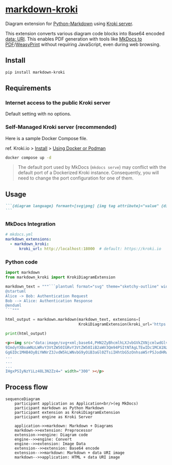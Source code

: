 # [markdown-kroki](https://hkato.github.io/markdown-kroki/)

Diagram extension for [Python-Markdown][python-markdown] using [Kroki server][kuroki].

This extension converts various diagram code blocks into Base64 encoded [data: URI][data-uri].
This enables PDF generation with tools like [MkDocs to PDF][mkdocs-to-pdf]/[WeasyPrint][wasyprint] without requiring JavaScript, even during web browsing.

[mermaid]: https://mermaid.js.org/
[python-markdown]: https://python-markdown.github.io/
[kuroki]: https://kroki.io/
[data-uri]: https://developer.mozilla.org/en-US/docs/Web/URI/Reference/Schemes/data
[mkdocs-to-pdf]: https://mkdocs-to-pdf.readthedocs.io/
[wasyprint]: https://weasyprint.org/

## Install

```sh
pip install markdown-kroki
```

## Requirements

### Internet access to the public Kroki server

Default setting with no options.

### Self-Managed Kroki server (recommended)

Here is a sample Docker Compose file.

ref. Kroki.io > [Install](https://kroki.io/#install) > [Using Docker or Podman](https://docs.kroki.io/kroki/setup/use-docker-or-podman/)

```sh
docker compose up -d
```

> The default port used by MkDocs (`mkdocs serve`) may conflict with the default port of a Dockerized Kroki instance.
> Consequently, you will need to change the port configuration for one of them.

## Usage

````md
```{diagram language} formant=[svg|png] {img tag attribute}="value" {diagram option}="value"
```
````

### MkDocs Integration

```yaml
# mkdocs.yml
markdown_extensions:
  - markdown_kroki:
      kroki_url: http://localhost:18000  # default: https://kroki.io
```

### Python code

````python
import markdown
from markdown_kroki import KrokiDiagramExtension

markdown_text = """```plantuml format="svg" theme="sketchy-outline" width="300"
@startuml
Alice -> Bob: Authentication Request
Bob --> Alice: Authentication Response
@enduml
```"""

html_output = markdown.markdown(markdown_text, extensions=[
                                KrokiDiagramExtension(kroki_url='https://kroki.io')])

print(html_output)
````

```html
<p><img src="data:image/svg+xml;base64,PHN2ZyBhcmlhLXJvbGVkZXNjcmlwdGlvbj0ic2VxdWVuY2UiIHJvbGU
9ImdyYXBoaWNzLWRvY3VtZW50IGRvY3VtZW50IiB2aWV3Qm94PSItNTAgLTEwIDc1MCA1NzQiIHN0eWxlPSJtYXgtd2lkd
Gg6IDc1MHB4OyBiYWNrZ3JvdW5kLWNvbG9yOiB3aGl0ZTsiIHhtbG5zOnhsaW5rPSJodHRwOi8vd3d3LnczLm9yZy8xOTk
...
...
...
IHgxPSIyNzYiLz48L3N2Zz4=" width="300" ></p>
```

## Process flow

```mermaid
sequenceDiagram
    participant application as Application<br/>(eg MkDocs)
    participant markdown as Python Markdown
    participant extension as KrokiDiagramExtension
    participant engine as Kroki Server

    application->>markdown: Markdown + Diagrams
    markdown->>extension: Preprocessor
    extension->>engine: Diagram code 
    engine-->>engine: Convert
    engine-->>extension: Image Data
    extension-->>extension: Base64 encode
    extension-->>markdown: Markdown + data URI image
    markdown-->>application: HTML + data URI image
```
